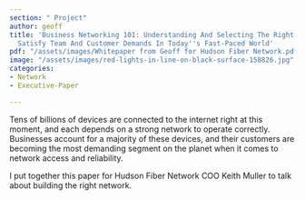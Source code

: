 ```yaml
---
section: " Project"
author: geoff
title: 'Business Networking 101: Understanding And Selecting The Right Network To
  Satisfy Team And Customer Demands In Today''s Fast-Paced World'
pdf: "/assets/images/Whitepaper from Geoff for Hudson Fiber Network.pdf"
image: "/assets/images/red-lights-in-line-on-black-surface-158826.jpg"
categories:
- Network
- Executive-Paper

---
```

Tens of billions of devices are connected to the internet right at this moment, and each depends on a strong network to operate correctly. Businesses account for a majority of these devices, and their customers are becoming the most demanding segment on the planet when it comes to network access and reliability.

I put together this paper for Hudson Fiber Network COO Keith Muller to talk about building the right network.
